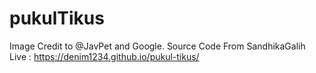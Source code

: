 # pukulTikus
Image Credit to @JavPet and Google.
Source Code From SandhikaGalih
Live : https://denim1234.github.io/pukul-tikus/
